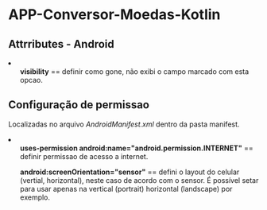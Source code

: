 # APP-Conversor-Moedas-Kotlin
<h2>Attrributes - Android</h2>
<li>
  <ul><strong>visibility</strong> == definir como gone, não exibi o campo marcado com esta opcao.</ul>


</li>

<h2>Configuração de permissao</h2>
<p>Localizadas no arquivo <em>AndroidManifest.xml</em> dentro da pasta manifest.</p>
<li>
  <ul><strong>uses-permission android:name="android.permission.INTERNET"</strong> == definir permissao de acesso a internet.</ul>
  <ul><strong>android:screenOrientation="sensor"</strong> == defini o layout do celular (vertial, horizontal), neste caso de acordo com o sensor. É possível setar para     usar apenas na vertical (portrait) horizontal (landscape) por exemplo.</ul> 


</li>
